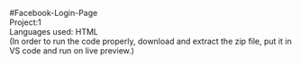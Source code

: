 #Facebook-Login-Page
<br>
Project:1 
<br>
Languages used: HTML
<br>
(In order to run the code properly, download and extract the zip file, put it in VS code and run on live preview.)
